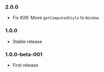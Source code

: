 ### 2.0.0

* Fix #28: Move `getComputedStyle` to `Window`

### 1.0.0

* Stable release

### 1.0.0-beta-001

* First release
